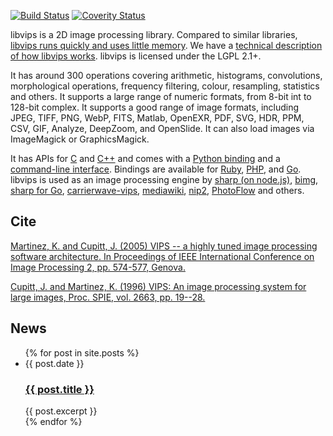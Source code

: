 ---
---

[![Build Status](https://travis-ci.org/jcupitt/libvips.svg?branch=master)](https://travis-ci.org/jcupitt/libvips)
[![Coverity Status](https://scan.coverity.com/projects/6503/badge.svg)](https://scan.coverity.com/projects/jcupitt-libvips)

libvips is a 2D image processing library. Compared to similar libraries, 
[libvips runs quickly and uses little 
memory](https://github.com/jcupitt/libvips/wiki/Speed-and-memory-use). We have
a [technical description of how libvips
works](https://github.com/jcupitt/libvips/wiki/How-it-works). 
libvips is licensed under the LGPL 2.1+.

It has around 300 operations covering arithmetic, histograms,
convolutions, morphological operations, frequency filtering, colour,
resampling, statistics and others. It supports a large range of numeric
formats, from 8-bit int to 128-bit complex. It supports a good range of
image formats, including JPEG, TIFF, PNG, WebP, FITS, Matlab, OpenEXR,
PDF, SVG, HDR, PPM, CSV, GIF, Analyze, DeepZoom, and OpenSlide.  It can
also load images via ImageMagick or GraphicsMagick.

It has APIs for [C](API/using-from-c.html) and [C++](API/using-from-cpp.html)
and comes with a [Python binding](API/using-from-python.html) and a 
[command-line interface](API/using-cli.html). Bindings are available for 
[Ruby](https://rubygems.org/gems/ruby-vips), 
[PHP](https://github.com/jcupitt/php-vips), and
[Go](https://github.com/davidbyttow/govips).
libvips is used as an image processing engine by
[sharp (on node.js)](https://www.npmjs.org/package/sharp),
[bimg](https://github.com/h2non/bimg), 
[sharp for Go](https://github.com/DAddYE/vips),
[carrierwave-vips](https://github.com/eltiare/carrierwave-vips),
[mediawiki](http://www.mediawiki.org/wiki/Extension:VipsScaler),
[nip2](https://github.com/jcupitt/nip2), 
[PhotoFlow](https://github.com/aferrero2707/PhotoFlow) and others. 

## Cite

[Martinez, K. and Cupitt, J. (2005) VIPS -- a highly tuned
image processing software architecture. In Proceedings of IEEE
International Conference on Image Processing 2, pp. 574-577,
Genova.](http://eprints.ecs.soton.ac.uk/12371)

[Cupitt, J. and Martinez, K. (1996) VIPS: An image
processing system for large images, Proc. SPIE, vol.  2663,
pp. 19--28.](http://eprints.soton.ac.uk/252227/1/vipsspie96a.pdf)

## News

<ul class="blog-index">
  {% for post in site.posts %}
    <li>
      <span class="date">{{ post.date }}</span>
      <h3><a href="{{ site.baseurl }}{{ post.url }}">{{ post.title }}</a></h3>
      {{ post.excerpt }}
    </li>
  {% endfor %}
</ul>
